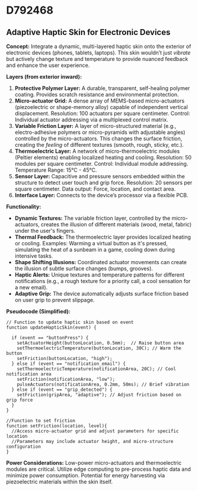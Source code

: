 # D792468

## Adaptive Haptic Skin for Electronic Devices

**Concept:** Integrate a dynamic, multi-layered haptic skin onto the exterior of electronic devices (phones, tablets, laptops). This skin wouldn’t just *vibrate* but actively change texture and temperature to provide nuanced feedback and enhance the user experience.

**Layers (from exterior inward):**

1.  **Protective Polymer Layer:** A durable, transparent, self-healing polymer coating. Provides scratch resistance and environmental protection.
2.  **Micro-actuator Grid:** A dense array of MEMS-based micro-actuators (piezoelectric or shape-memory alloy) capable of independent vertical displacement. Resolution: 100 actuators per square centimeter. Control: Individual actuator addressing via a multiplexed control matrix.
3.  **Variable Friction Layer:** A layer of micro-structured material (e.g., electro-adhesive polymers or micro-pyramids with adjustable angles) controlled by the micro-actuators.  This changes the surface friction, creating the *feeling* of different textures (smooth, rough, sticky, etc.).
4.  **Thermoelectric Layer:** A network of micro-thermoelectric modules (Peltier elements) enabling localized heating and cooling. Resolution: 50 modules per square centimeter. Control: Individual module addressing. Temperature Range: 15°C - 45°C.
5.  **Sensor Layer:** Capacitive and pressure sensors embedded within the structure to detect user touch and grip force.  Resolution: 20 sensors per square centimeter. Data output: Force, location, and contact area.
6.  **Interface Layer:** Connects to the device’s processor via a flexible PCB.

**Functionality:**

*   **Dynamic Textures:**  The variable friction layer, controlled by the micro-actuators, creates the illusion of different materials (wood, metal, fabric) under the user's fingers.
*   **Thermal Feedback:** The thermoelectric layer provides localized heating or cooling. Examples: Warming a virtual button as it's pressed, simulating the heat of a sunbeam in a game, cooling down during intensive tasks.
*   **Shape Shifting Illusions:** Coordinated actuator movements can create the illusion of subtle surface changes (bumps, grooves).
*   **Haptic Alerts:**  Unique textures and temperature patterns for different notifications (e.g., a rough texture for a priority call, a cool sensation for a new email).
*   **Adaptive Grip:** The device automatically adjusts surface friction based on user grip to prevent slippage.

**Pseudocode (Simplified):**

```
// Function to update haptic skin based on event
function updateHapticSkin(event) {

  if (event == "buttonPress") {
    setActuatorHeight(buttonLocation, 0.5mm);  // Raise button area
    setThermoelectricTemperature(buttonLocation, 30C); // Warm the button
    setFriction(buttonLocation, "high");
  } else if (event == "notification_email") {
    setThermoelectricTemperature(notificationArea, 20C); // Cool notification area
    setFriction(notificationArea, "low");
    pulseActuators(notificationArea, 0.2mm, 50ms); // Brief vibration
  } else if (event == "grip_detected") {
    setFriction(gripArea, "adaptive"); // Adjust friction based on grip force
  }
}

//Function to set friction
function setFriction(location, level){
  //Access micro-actuator grid and adjust parameters for specific location
  //Parameters may include actuator height, and micro-structure configuration
}
```

**Power Considerations:**  Low-power micro-actuators and thermoelectric modules are critical.  Utilize edge computing to pre-process haptic data and minimize power consumption. Potential for energy harvesting via piezoelectric materials within the skin itself.